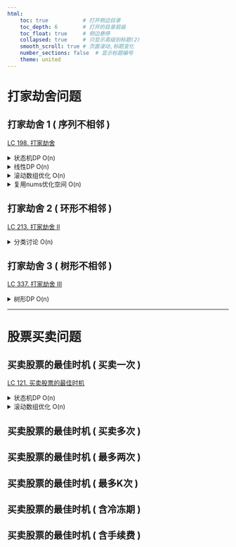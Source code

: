```yaml
---
html:
    toc: true           # 打开侧边目录
    toc_depth: 6        # 打开的目录层级
    toc_float: true     # 侧边悬停
    collapsed: true     # 只显示高级别标题(2)
    smooth_scroll: true # 页面滚动,标题变化
    number_sections: false  # 显示标题编号
    theme: united
--- 
```



# 打家劫舍问题

## 打家劫舍 1 ( 序列不相邻 )
<a href="https://leetcode.cn/problems/house-robber/" target="_blank">LC 198. 打家劫舍</a>

<details><summary>状态机DP O(n)</summary> 

```cpp
const int N=1e2+10;
int dp[N][2];       // dp[i][0] 表示没偷的最大价值
int n;              // dp[i][1] 表示偷了的最大价值
                    
class Solution {
public:
    int rob(vector<int>& nums) {
        n = nums.size();
        nums.insert(nums.begin(), 0);

        dp[1][0] = 0;           // 如果没偷, 那么第 1 家为 0 
        dp[1][1] = nums[1];     // 如果偷了, 那么第 1 家为 nums[1]

        for(int i=2; i<=n; i++){
            dp[i][1] = dp[i-1][0] + nums[i];        // 如果要偷, 肯定是从 [前一家][没偷] 转移过来
            dp[i][0] = max(dp[i-1][1], dp[i-1][0]); // 如果不偷, 肯定是从 [前一家][偷了] 转移过来
        }

        return max(dp[n][0], dp[n][1]);
    }
};
```
</details>


<details><summary>线性DP O(n)</summary> 

```cpp
const int N=1e2+10;
int dp[N];      // dp[i] 表示前 i 个房子能偷取的最大价值
int n;            
                    
class Solution {
public:
    int rob(vector<int>& nums) {
        n = nums.size();
        nums.insert(nums.begin(), 0);

        dp[1]=nums[1];              // 前 1 个房子肯定是nums[1]

        for(int i=2; i<=n; i++)
            dp[i]=max(dp[i-1], dp[i-2]+nums[i]);

        // 在 i==2 的时候,
        //      dp[i-1] == nums[i-1]
        //      dp[i-2]+nums[i] == nums[i]
        // 因此dp[2] = max(nums[1], nums[2])
        // 注意, 此代码不能理解为:
        //      偷 第[i-1] 房子
        //      偷 第[i-2] 房子 + 第[i] 房子
        return dp[n];
    }
};
```
</details>

<details><summary>滚动数组优化 O(n)</summary> 

```cpp
class Solution {
public:
    int rob(vector<int>& nums) {
        int a[3]={0};
        a[1]=nums[0];

        for(int i=1; i<nums.size(); i++){
            a[2] = max(a[1], a[0]+nums[i]);
            
            a[0]=a[1];
            a[1]=a[2];
        }

        return a[1];
    }
};
```
</details>

<details><summary>复用nums优化空间 O(n)</summary> 

```cpp
class Solution {
public:
    int rob(vector<int>& f) {
        if(f.size()>=2) f[1]=max(f[0], f[1]);
        for(int i=2; i<f.size(); i++)
            f[i] = max(f[i-1], f[i-2]+f[i]);
        return f[f.size()-1];
    }
};
```
</details>

## 打家劫舍 2 ( 环形不相邻 )
<a href="https://leetcode.cn/problems/house-robber-ii/" target="_blank">LC 213. 打家劫舍 II</a>

<details><summary>分类讨论 O(n)</summary> 

```cpp
class Solution {
public:
    int robi(vector<int>& f) {
        if(f.size()>=2) f[1]=max(f[0], f[1]);
        for(int i=2; i<f.size(); i++)
            f[i] = max(f[i-1], f[i-2]+f[i]);
        return f[f.size()-1];
    }
    int rob(vector<int>& f) {
        if(f.size()==1) return f[0];
        vector<int> f1, f2;
        f1.assign(f.begin()+1, f.end());    // 情况1 第 1 家不考虑
        f2.assign(f.begin(), f.end()-1);    // 情况2 第 n 家不考虑
        return max(robi(f1), robi(f2));
    }
};
```

</details>

## 打家劫舍 3 ( 树形不相邻 )
<a href="https://leetcode.cn/problems/house-robber-iii/" target="_blank">LC 337. 打家劫舍 III</a>

<details><summary>树形DP O(n)</summary> 

```cpp
#define fst first
#define sed second
typedef pair<int, int> PII;

class Solution {
public:
    PII dfs(TreeNode* t){
        if(!t) return {0,0};
        PII l = dfs(t->left);
        PII r = dfs(t->right);
        return {            // 返回 t 结点(不偷与偷)的最大值    
            l.sed+r.sed,    // 不偷: 左右子树偷了的价值和
            max(l.fst+r.fst+t->val, l.sed+r.sed)
        };                  //   偷: 左右子树不偷+t偷 与 左右子树偷了的价值 取max
    }

    int rob(TreeNode* root) {
        PII res = dfs(root);
        return max(res.fst, res.sed);   // fst不偷, sed偷
    }
};
```
</details>


----

# 股票买卖问题

## 买卖股票的最佳时机 ( 买卖一次 )

<a href="https://leetcode.cn/problems/best-time-to-buy-and-sell-stock/" target="_blank">LC 121. 买卖股票的最佳时机</a>

<details><summary>状态机DP O(n)</summary> 

```cpp
const int N=1e5+10;
int dp[N][2];   // dp[i][0] 表示第 i 天 不持有 的最大价值
int n;          // dp[i][1] 表示第 i 天  持有  的最大价值
class Solution {
public:
    int maxProfit(vector<int>& p) {
        n=p.size();
        p.insert(p.begin(), 0);

        dp[1][0] = 0;
        dp[1][1] = -p[1];   

        for(int i=2; i<=n; i++){
            dp[i][0]=max(dp[i-1][0], dp[i-1][1]+p[i]);  // 继续空仓 与 清仓
            dp[i][1]=max(dp[i-1][1], -p[i]);            // 维持梭哈 与 梭哈
        }

        return dp[n][0];
    }
};
```
</details>

<details><summary>滚动数组优化 O(n)</summary> 

```cpp
class Solution {
public:
    int maxProfit(vector<int>& p) {
        int a[2][2];
        a[0][0] = 0;
        a[0][1] = -p[0];

        for(int i=1; i<p.size(); i++){
            a[1][0] = max(a[0][0], a[0][1]+p[i]); 
            a[1][1] = max(a[0][1], -p[i]);

            a[0][0]=a[1][0];
            a[0][1]=a[1][1];
        }
        return a[0][0];
    }
};
```
</details>





## 买卖股票的最佳时机 ( 买卖多次 )

## 买卖股票的最佳时机 ( 最多两次 )

## 买卖股票的最佳时机 ( 最多K次 )

## 买卖股票的最佳时机 ( 含冷冻期 )

## 买卖股票的最佳时机 ( 含手续费 )



